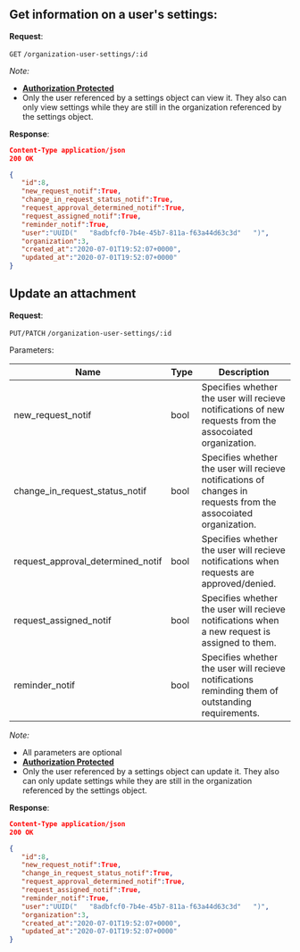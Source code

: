 ## Get information on a user's settings:

**Request**:

`GET` `/organization-user-settings/:id`

*Note:*

- **[Authorization Protected](authentication.md)**
- Only the user referenced by a settings object can view it. They also can only view settings while they are still in the organization referenced by the settings object.

**Response**:

```json
Content-Type application/json
200 OK

{
   "id":8,
   "new_request_notif":True,
   "change_in_request_status_notif":True,
   "request_approval_determined_notif":True,
   "request_assigned_notif":True,
   "reminder_notif":True,
   "user":"UUID("   "8adbfcf0-7b4e-45b7-811a-f63a44d63c3d"   ")",
   "organization":3,
   "created_at":"2020-07-01T19:52:07+0000",
   "updated_at":"2020-07-01T19:52:07+0000"
}
```

## Update an attachment

**Request**:

`PUT/PATCH` `/organization-user-settings/:id`

Parameters:

Name                             | Type | Description
---------------------------------|------|---
new_request_notif                | bool | Specifies whether the user will recieve notifications of new requests from the assocoiated organization.
change_in_request_status_notif   | bool | Specifies whether the user will recieve notifications of changes in requests from the assocoiated organization.
request_approval_determined_notif| bool | Specifies whether the user will recieve notifications when requests are approved/denied.
request_assigned_notif           | bool | Specifies whether the user will recieve notifications when a new request is assigned to them.
reminder_notif                   | bool | Specifies whether the user will recieve notifications reminding them of outstanding requirements.

*Note:*

- All parameters are optional
- **[Authorization Protected](authentication.md)**
- Only the user referenced by a settings object can update it. They also can only update settings while they are still in the organization referenced by the settings object.

**Response**:

```json
Content-Type application/json
200 OK

{
   "id":8,
   "new_request_notif":True,
   "change_in_request_status_notif":True,
   "request_approval_determined_notif":True,
   "request_assigned_notif":True,
   "reminder_notif":True,
   "user":"UUID("   "8adbfcf0-7b4e-45b7-811a-f63a44d63c3d"   ")",
   "organization":3,
   "created_at":"2020-07-01T19:52:07+0000",
   "updated_at":"2020-07-01T19:52:07+0000"
}
```
